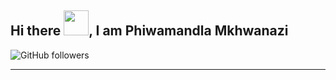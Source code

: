 ## Hi there <img src="https://cdn.pixabay.com/animation/2024/07/28/23/04/23-04-11-661_512.gif" width="40px">, I am Phiwamandla Mkhwanazi

![GitHub followers](https://img.shields.io/github/followers/phiwamandla-mkhwanazi?style=social)

---









<!--
**Phiwamandla-Mkhwanazi/phiwamandla-mkhwanazi** is a ✨ _special_ ✨ repository because its `README.md` (this file) appears on your GitHub profile.

Here are some ideas to get you started:

- 🔭 I’m currently working on ...
- 🌱 I’m currently learning ...
- 👯 I’m looking to collaborate on ...
- 🤔 I’m looking for help with ...
- 💬 Ask me about ...
- 📫 How to reach me: ...
- 😄 Pronouns: ...
- ⚡ Fun fact: ...
-->
